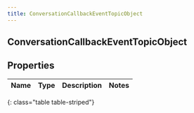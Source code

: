 ```yaml
---
title: ConversationCallbackEventTopicObject
---
```

## ConversationCallbackEventTopicObject


## Properties

| Name | Type | Description | Notes |
| ------------ | ------------- | ------------- | ------------- |
{: class="table table-striped"}



